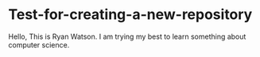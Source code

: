 # Test-for-creating-a-new-repository
Hello, This is Ryan Watson.
I am trying my best to learn something about computer science.
